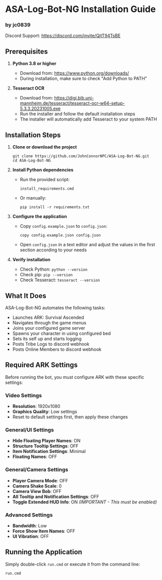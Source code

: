 # ASA-Log-Bot-NG Installation Guide
### by jc0839
Discord Support: https://discord.com/invite/QjtT94TsBE

## Prerequisites
1. **Python 3.8 or higher**
   - Download from: https://www.python.org/downloads/
   - During installation, make sure to check "Add Python to PATH"

2. **Tesseract OCR**
   - Download from: https://digi.bib.uni-mannheim.de/tesseract/tesseract-ocr-w64-setup-5.3.3.20231005.exe
   - Run the installer and follow the default installation steps
   - The installer will automatically add Tesseract to your system PATH

## Installation Steps
1. **Clone or download the project**
   ```
   git clone https://github.com/JohnConnorNPC/ASA-Log-Bot-NG.git
   cd ASA-Log-Bot-NG
   ```

2. **Install Python dependencies**
   - Run the provided script:
     ```
     install_requirements.cmd
     ```
   - Or manually:
     ```
     pip install -r requirements.txt
     ```

3. **Configure the application**
   - Copy `config.example.json` to `config.json`:
     ```
     copy config.example.json config.json
     ```
   - Open `config.json` in a text editor and adjust the values in the first section according to your needs

4. **Verify installation**
   - Check Python: `python --version`
   - Check pip: `pip --version`
   - Check Tesseract: `tesseract --version`

## What It Does
ASA-Log-Bot-NG automates the following tasks:
- Launches ARK: Survival Ascended
- Navigates through the game menus
- Joins your configured game server
- Spawns your character in using configured bed
- Sets its self up and starts logging
- Posts Tribe Logs to discord webhook
- Posts Online Members to discord webhook

## Required ARK Settings
Before running the bot, you must configure ARK with these specific settings:

### Video Settings
- **Resolution**: 1920x1080
- **Graphics Quality**: Low settings
- Reset to default settings first, then apply these changes

### General/UI Settings
- **Hide Floating Player Names**: ON
- **Structure Tooltip Settings**: OFF
- **Item Notification Settings**: Minimal
- **Floating Names**: OFF

### General/Camera Settings
- **Player Camera Mode**: OFF
- **Camera Shake Scale**: 0
- **Camera View Bob**: OFF
- **All Tooltip and Notification Settings**: OFF
- **Toggle Extended HUD Info**: ON *(IMPORTANT - This must be enabled)*

### Advanced Settings
- **Bandwidth**: Low
- **Force Show Item Names**: OFF
- **UI Vibration**: OFF

## Running the Application
Simply double-click `run.cmd` or execute it from the command line:
```
run.cmd
```
